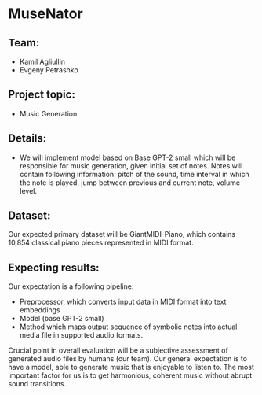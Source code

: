 # MuseNator

## Team:
- Kamil Agliullin
- Evgeny Petrashko

## Project topic:
- Music Generation

## Details:
- We will implement model based on Base GPT-2 small which will be responsible for music generation, given initial set of notes. Notes will contain following information: pitch of the sound,  time interval in which the note is played, jump between previous and current note, volume level.

## Dataset:
Our expected primary dataset will be GiantMIDI-Piano, which contains 10,854 classical piano pieces represented in MIDI format.


## Expecting results:
Our expectation is a following pipeline:

- Preprocessor, which converts input data in MIDI format into text embeddings
- Model (base GPT-2 small)
- Method which maps output sequence of symbolic notes into actual media file in supported audio formats.

Crucial point in overall evaluation will be a subjective assessment of generated audio files by humans (our team). Our general expectation is to have a model, able to generate music that is enjoyable to listen to. The most important factor for us is to get harmonious, coherent music without abrupt sound transitions.

